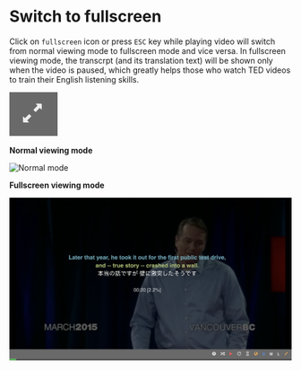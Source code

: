 # Switch to fullscreen

Click on `fullscreen` icon or press `ESC` key while playing video will switch from normal viewing mode to fullscreen mode and vice versa. In fullscreen viewing mode, the transcrpt \(and its translation text\) will be shown only when the video is paused, which greatly helps those who watch TED videos to train their English listening skills.

![Fullscreen icon](images/05.png)

**Normal viewing mode**

![Normal mode](images/06.png)

**Fullscreen viewing mode**

![Fullscreen mode](images/07.png)

